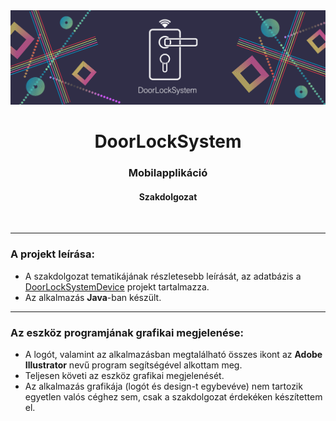 <div align="center">
    <img src="readme_images/device_project_readme_banner_1500X450.png" alt="DoorLockSystem">
</div>

<div align="center">
    <h1>DoorLockSystem</h1>
    <h3>Mobilapplikáció</h3>
    <h4>Szakdolgozat</h4>
    <br>
</div>

---

<div>
    <h3>A projekt leírása:</h3>
</div>

- A szakdolgozat tematikájának részletesebb leírását, az adatbázis  a <a href="https://github.com/galmihaly/DoorLock_System_Device">DoorLockSystemDevice</a> projekt tartalmazza.
- Az alkalmazás <b>Java</b>-ban készült.

---

<div>
    <h3>Az eszköz programjának grafikai megjelenése:</h3>
</div>

- A logót, valamint az alkalmazásban megtalálható összes ikont az <b>Adobe Illustrator</b> nevű program segítségével alkottam meg.
- Teljesen követi az eszköz grafikai megjelenését.
- Az alkalmazás grafikája (logót és design-t egybevéve) nem tartozik egyetlen valós céghez sem, csak a szakdolgozat érdekéken készítettem el.